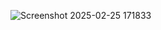 ![Screenshot 2025-02-25 171833](https://github.com/user-attachments/assets/32bb5036-3d40-437a-bda6-730413b651d2)
